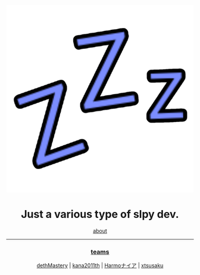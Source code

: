 <p align="center">
  <img src="../images/slpy.one.png">
</p>
<h1 align="center">
 Just a various type of slpy dev.
</h1>
<p align="center">
 <a href="https://slpy.one/about" target="_blank">
  about
 </a>
</p>
<hr>
<h3 align="center">
 <u>teams</u>
</h3>
<p align="center">
 <a href="https://github.com/dethMastery">dethMastery</a>
 |
 <a href="https://github.com/kana2011th">kana2011th</a>
 |
 <a href="https://github.com/LazyHarmo">Harmoナイア</a>
 |
 <a href="https://github.com/xtsusaku">xtsusaku</a>
</p>
